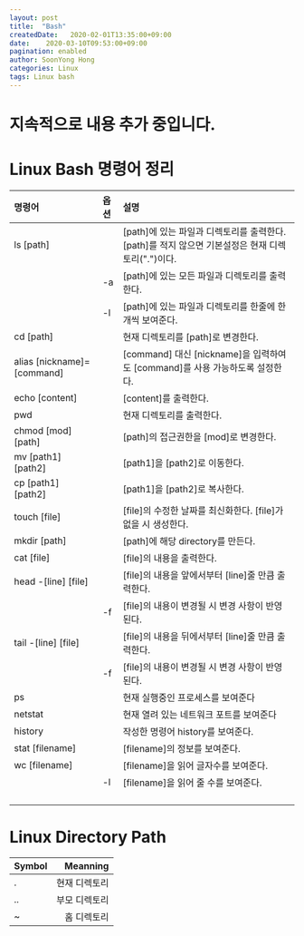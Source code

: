 ```yaml
---
layout: post
title:  "Bash"
createdDate:   2020-02-01T13:35:00+09:00
date:    2020-03-10T09:53:00+09:00
pagination: enabled
author: SoonYong Hong
categories: Linux
tags: Linux bash
---
```

# 지속적으로 내용 추가 중입니다.

# Linux Bash 명령어 정리

| 명령어 | 옵션 | 설명 |
|:-----|:-----|:--------------|
|ls [path] |  | [path]에 있는 파일과 디렉토리를 출력한다. [path]를 적지 않으면 기본설정은 현재 디렉토리(".")이다. |
|  | -a | [path]에 있는 모든 파일과 디렉토리를 출력한다. |
|  | -l | [path]에 있는 파일과 디렉토리를 한줄에 한개씩 보여준다. |
| cd [path] |  | 현재 디렉토리를 [path]로 변경한다. |
| alias [nickname]=[command] |  | [command] 대신 [nickname]을 입력하여도 [command]를 사용 가능하도록 설정한다. |
| echo [content] |  | [content]를 출력한다. |
| pwd |  | 현재 디렉토리를 출력한다. |
| chmod [mod] [path] |  | [path]의 접근권한을 [mod]로 변경한다. |
| mv [path1] [path2] |  | [path1]을 [path2]로 이동한다. |
| cp [path1] [path2] |  | [path1]을 [path2]로 복사한다. |
| touch [file] |  | [file]의 수정한 날짜를 최신화한다. [file]가 없을 시 생성한다. |
| mkdir [path] |  | [path]에 해당 directory를 만든다. |
| cat [file] |  | [file]의 내용을 출력한다. |
| head -[line] [file] |  | [file]의 내용을 앞에서부터 [line]줄 만큼 출력한다. |
|  | -f | [file]의 내용이 변경될 시 변경 사항이 반영된다. |
| tail -[line] [file] |  | [file]의 내용을 뒤에서부터 [line]줄 만큼 출력한다. |
|  | -f | [file]의 내용이 변경될 시 변경 사항이 반영된다. |
| ps |  | 현재 실행중인 프로세스를 보여준다 |
| netstat |  | 현재 열려 있는 네트워크 포트를 보여준다 |
| history |  | 작성한 명령어 history를 보여준다. |
| stat [filename] |  | [filename]의 정보를 보여준다. |
| wc [filename] |  | [filename]을 읽어 글자수를 보여준다. |
|  | -l | [filename]을 읽어 줄 수를 보여준다. |
|  |  |  |
|  |  |  |
|  |  |  |
|  |  |  |

# Linux Directory Path

| Symbol | Meanning |
|:----|----:|
| . | 현재 디렉토리 |
| .. | 부모 디렉토리 |
| ~ | 홈 디렉토리 |